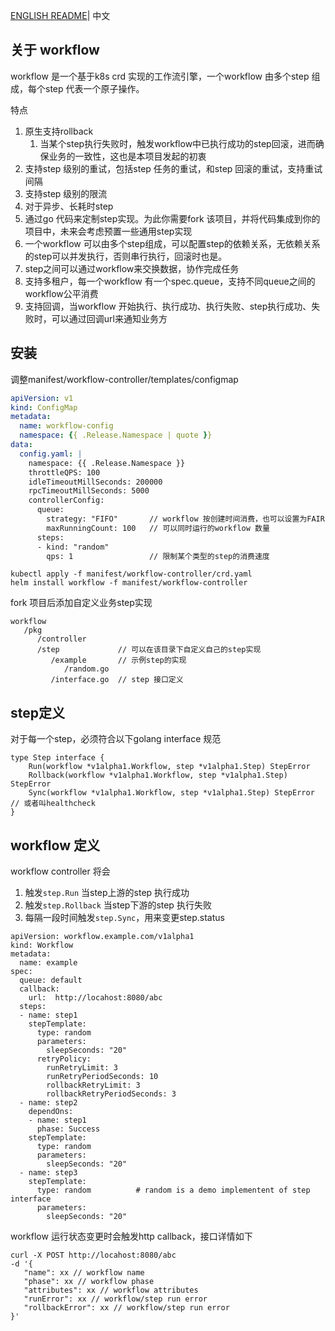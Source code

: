 [ENGLISH README](README_en.md)| 中文

## 关于 workflow

workflow 是一个基于k8s crd 实现的工作流引擎，一个workflow 由多个step 组成，每个step 代表一个原子操作。

特点

1. 原生支持rollback
    1. 当某个step执行失败时，触发workflow中已执行成功的step回滚，进而确保业务的一致性，这也是本项目发起的初衷
2. 支持step 级别的重试，包括step 任务的重试，和step 回滚的重试，支持重试间隔
3. 支持step 级别的限流
4. 对于异步、长耗时step
5. 通过go 代码来定制step实现。为此你需要fork 该项目，并将代码集成到你的项目中，未来会考虑预置一些通用step实现
6. 一个workflow 可以由多个step组成，可以配置step的依赖关系，无依赖关系的step可以并发执行，否则串行执行，回滚时也是。
7. step之间可以通过workflow来交换数据，协作完成任务
8. 支持多租户，每一个workflow 有一个spec.queue，支持不同queue之间的workflow公平消费
9. 支持回调，当workflow 开始执行、执行成功、执行失败、step执行成功、失败时，可以通过回调url来通知业务方

## 安装

调整manifest/workflow-controller/templates/configmap

```yaml
apiVersion: v1
kind: ConfigMap
metadata:
  name: workflow-config
  namespace: {{ .Release.Namespace | quote }}
data:
  config.yaml: |
    namespace: {{ .Release.Namespace }}
    throttleQPS: 100
    idleTimeoutMillSeconds: 200000
    rpcTimeoutMillSeconds: 5000
    controllerConfig:
      queue:
        strategy: "FIFO"       // workflow 按创建时间消费，也可以设置为FAIR，按queue 公平消费
        maxRunningCount: 100   // 可以同时运行的workflow 数量
      steps:
      - kind: "random"
        qps: 1                 // 限制某个类型的step的消费速度

```

```
kubectl apply -f manifest/workflow-controller/crd.yaml
helm install workflow -f manifest/workflow-controller
```
fork 项目后添加自定义业务step实现
```
workflow
   /pkg
      /controller
      /step             // 可以在该目录下自定义自己的step实现
         /example       // 示例step的实现
            /random.go  
         /interface.go  // step 接口定义
```

## step定义

对于每一个step，必须符合以下golang interface 规范
```
type Step interface {
	Run(workflow *v1alpha1.Workflow, step *v1alpha1.Step) StepError
	Rollback(workflow *v1alpha1.Workflow, step *v1alpha1.Step) StepError
	Sync(workflow *v1alpha1.Workflow, step *v1alpha1.Step) StepError // 或者叫healthcheck
}
```


## workflow 定义

workflow controller 将会
1. 触发`step.Run` 当step上游的step 执行成功
2. 触发`step.Rollback` 当step下游的step 执行失败
3. 每隔一段时间触发`step.Sync`，用来变更step.status

```
apiVersion: workflow.example.com/v1alpha1
kind: Workflow
metadata:
  name: example
spec:
  queue: default
  callback: 
    url:  http://locahost:8080/abc
  steps:
  - name: step1
    stepTemplate: 
      type: random
      parameters: 
        sleepSeconds: "20"
      retryPolicy:
        runRetryLimit: 3
        runRetryPeriodSeconds: 10
        rollbackRetryLimit: 3
        rollbackRetryPeriodSeconds: 3
  - name: step2
    dependOns:
    - name: step1
      phase: Success
    stepTemplate: 
      type: random
      parameters: 
        sleepSeconds: "20"
  - name: step3
    stepTemplate: 
      type: random          # random is a demo implementent of step interface
      parameters: 
        sleepSeconds: "20"
```

workflow 运行状态变更时会触发http callback，接口详情如下

```
curl -X POST http://locahost:8080/abc
-d '{
   "name": xx // workflow name
   "phase": xx // workflow phase
   "attributes": xx // workflow attributes
   "runError": xx // workflow/step run error
   "rollbackError": xx // workflow/step run error
}'
```